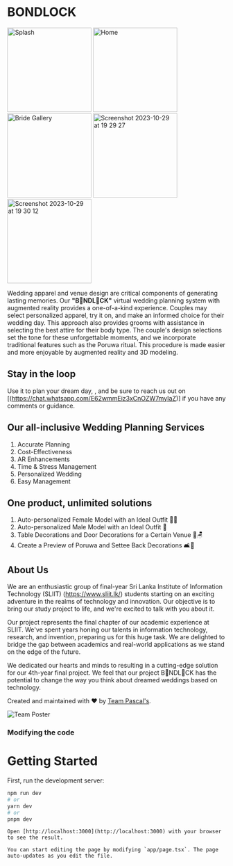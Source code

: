 # BONDLOCK

<img width="194" alt="Splash" src="https://github.com/yasirupanduka99/BONDLOCK_Commercial_Website/assets/87335559/c0fe5dd2-3eb0-4e5b-a36f-078f0b735d50">
<img width="194" alt="Home" src="https://github.com/yasirupanduka99/BONDLOCK_Commercial_Website/assets/87335559/1786337b-ffb0-4ceb-8f9e-cee49443b24f">
<img width="194" alt="Bride Gallery" src="https://github.com/yasirupanduka99/BONDLOCK_Commercial_Website/assets/87335559/edfb81de-77b6-4968-b156-c9b54f5e7f31">
<img width="194" alt="Screenshot 2023-10-29 at 19 29 27" src="https://github.com/yasirupanduka99/BONDLOCK_Commercial_Website/assets/87335559/56937483-4193-44df-ade7-7cee045794fa">
<img width="194" alt="Screenshot 2023-10-29 at 19 30 12" src="https://github.com/yasirupanduka99/BONDLOCK_Commercial_Website/assets/87335559/877fbcbf-3dd8-48de-89bf-3fde686b96ba">

Wedding apparel and venue design are critical components of generating lasting memories. Our **"B💍NDL🌼CK"** virtual wedding planning system with augmented reality provides a one-of-a-kind experience. Couples may select personalized apparel, try it on, and make an informed choice for their wedding day. This approach also provides grooms with assistance in selecting the best attire for their body type. The couple's design selections set the tone for these unforgettable moments, and we incorporate traditional features such as the Poruwa ritual. This procedure is made easier and more enjoyable by augmented reality and 3D modeling.

## Stay in the loop

Use it to plan your dream day, <APK>, and be sure to reach us out on [(https://chat.whatsapp.com/E62wmmEiz3xCnOZW7myIaZ)] if you have any comments or guidance.

## Our all-inclusive Wedding Planning Services

1. Accurate Planning
2. Cost-Effectiveness
3. AR Enhancements
4. Time & Stress Management
5. Personalized Wedding
6. Easy Management

## One product, unlimited solutions

1. Auto-personalized Female Model with an Ideal Outfit 👰‍♀️
2. Auto-personalized Male Model with an Ideal Outfit 🤵
3. Table Decorations and Door Decorations for a Certain Venue 💐🪑
4. Create a Preview of Poruwa and Settee Back Decorations 🛋️🌹

## About Us

We are an enthusiastic group of final-year Sri Lanka Institute of Information Technology (SLIIT) (https://www.sliit.lk/) students starting on an exciting adventure in the realms of technology and innovation. Our objective is to bring our study project to life, and we're excited to talk with you about it.

Our project represents the final chapter of our academic experience at SLIIT. We've spent years honing our talents in information technology, research, and invention, preparing us for this huge task. We are delighted to bridge the gap between academics and real-world applications as we stand on the edge of the future.

We dedicated our hearts and minds to resulting in a cutting-edge solution for our 4th-year final project. We feel that our project B💍NDL🌼CK has the potential to change the way you think about dreamed weddings based on technology. 

Created and maintained with ❤️ by [Team Pascal's]().

![Team Poster](https://github.com/yasirupanduka99/BONDLOCK_Commercial_Website/assets/87335559/39a12317-b4be-4780-b28a-3221ab2bbc4c)

### Modifying the code

# Getting Started

First, run the development server:

```bash
npm run dev
# or
yarn dev
# or
pnpm dev
```
```
Open [http://localhost:3000](http://localhost:3000) with your browser to see the result.

You can start editing the page by modifying `app/page.tsx`. The page auto-updates as you edit the file.
```

